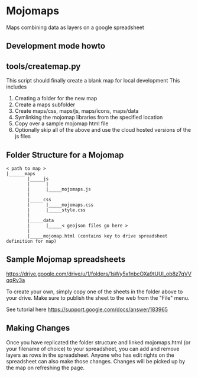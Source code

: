 # Mojomaps
Maps combining data as layers on a google spreadsheet

## Development mode howto

tools/createmap.py
------------------
This script should finally create a blank map for local development
This includes
1. Creating a folder for the new map
2. Create a maps subfolder 
3. Create maps/css, maps/js, maps/icons, maps/data
4. Symlinking the mojomap libraries from the specified location
5. Copy over a sample mojomap html file
6. Optionally skip all of the above and use the cloud hosted versions of the js files

Folder Structure for a Mojomap
------------------------------
 
```
< path to map >
|______maps
        |_____js
        |      |
        |      |_____mojomaps.js
        |
        |_____css
        |      |_____mojomaps.css
        |      |_____style.css
        |
        |_____data
        |      |_____< geojson files go here >
        |
        |_____mojomap.html (contains key to drive spreadsheet definition for map)
```

Sample Mojomap spreadsheets
---------------------------
https://drive.google.com/drive/u/1/folders/1sWy5x1nbcOXa9tUUI_ob8z7qVVqqRv3a

To create your own, simply copy one of the sheets in the folder above to your drive. Make sure to publish the sheet to the web from the "File" menu. 

See tutorial here https://support.google.com/docs/answer/183965

Making Changes
---------------------------
Once you have replicated the folder structure and linked mojomaps.html (or your filename of choice) to your spreadsheet, you can add and remove layers as rows in the spreadsheet. Anyone who has edit rights on the spreadsheet can also make those changes. Changes will be picked up by the map on refreshing the page. 
